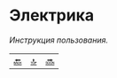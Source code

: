 <div class="navi"><nav id="navi"><!-- js --></nav></div>

# Электрика 

*Инструкция пользования.*




||||
|:----|:-----:|---:|
[🔙](about.md)|[ 🔝 ](#)|[🔜](002-energi.md)


<script src="assets/js/navi.js"></script>
